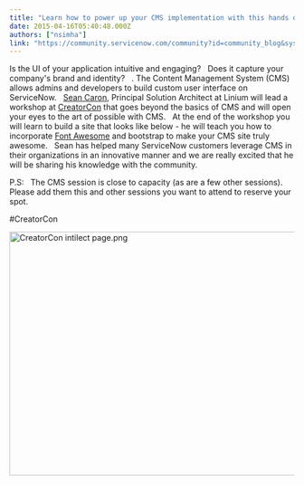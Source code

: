 ```yaml
---
title: "Learn how to power up your CMS implementation with this hands on workshop"
date: 2015-04-16T05:40:48.000Z
authors: ["nsimha"]
link: "https://community.servicenow.com/community?id=community_blog&sys_id=84dc2665dbd0dbc01dcaf3231f961911"
---
```

<p>Is the UI of your application intuitive and engaging?   Does it capture your company's brand and identity?   . The Content Management System (CMS) allows admins and developers to build custom user interface on ServiceNow.   <a title="Sean Caron" __default_attr="8310" __jive_macro_name="user" class="jive_macro_user jive_macro" data-objecttype="3" data-orig-content="Sean Caron" href="/community?id=community_user_profile&user=59d29e21db1c1fc09c9ffb651f961956">Sean Caron</a>, Principal Solution Architect at Linium will lead a workshop at <a title="CreatorCon" __default_attr="2074" __jive_macro_name="community" class="jive_macro_community jive_macro" data-objecttype="14" data-orig-content="CreatorCon" href="undefined2074">CreatorCon</a> that goes beyond the basics of CMS and will open your eyes to the art of possible with CMS.   At the end of the workshop you will learn to build a site that looks like below - he will teach you how to incorporate <a title="rtawesome.github.io/Font-Awesome/" href="http://fortawesome.github.io/Font-Awesome/">Font Awesome</a> and bootstrap to make your CMS site truly awesome.   Sean has helped many ServiceNow customers leverage CMS in their organizations in an innovative manner and we are really excited that he will be sharing his knowledge with the community.   </p><p>P.S:   The CMS session is close to capacity (as are a few other sessions).   Please add them this and other sessions you want to attend to reserve your spot. </p><p>#CreatorCon</p><p><img  alt="CreatorCon intilect page.png" class="image-0 jive-image" src="3fcc60cedb5857049c9ffb651f961992.iix" style="height: 431px; width: 620px;"/></p>
